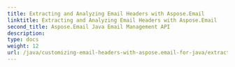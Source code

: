```yaml
---
title: Extracting and Analyzing Email Headers with Aspose.Email
linktitle: Extracting and Analyzing Email Headers with Aspose.Email
second_title: Aspose.Email Java Email Management API
description: 
type: docs
weight: 12
url: /java/customizing-email-headers-with-aspose.email-for-java/extracting-and-analyzing-email-headers/
---
```

